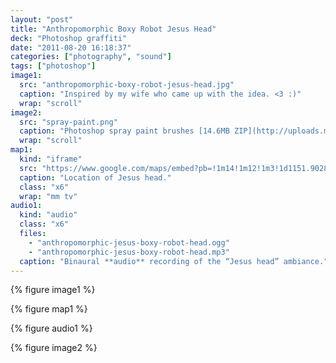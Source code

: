 ```yaml
---
layout: "post"
title: "Anthropomorphic Boxy Robot Jesus Head"
deck: "Photoshop graffiti"
date: "2011-08-20 16:18:37"
categories: ["photography", "sound"]
tags: ["photoshop"]
image1:
  src: "anthropomorphic-boxy-robot-jesus-head.jpg"
  caption: "Inspired by my wife who came up with the idea. <3 :)"
  wrap: "scroll"
image2:
  src: "spray-paint.png"
  caption: "Photoshop spray paint brushes [14.6MB ZIP](http://uploads.mky.io/spray-paint-photoshop-brushes.zip)."
  wrap: "scroll"
map1:
  kind: "iframe"
  src: "https://www.google.com/maps/embed?pb=!1m14!1m12!1m3!1d1151.9028248824382!2d-123.11587261565222!3d44.09163658732593!2m3!1f0!2f0!3f0!3m2!1i1024!2i768!4f13.1!5e1!3m2!1sen!2sus!4v1391387389062"
  caption: "Location of Jesus head."
  class: "x6"
  wrap: "mm tv"
audio1:
  kind: "audio"
  class: "x6"
  files:
    - "anthropomorphic-jesus-boxy-robot-head.ogg"
    - "anthropomorphic-jesus-boxy-robot-head.mp3"
  caption: "Binaural **audio** recording of the “Jesus head” ambiance."
---
```


{% figure image1 %}

{% figure map1 %}

{% figure audio1 %}

{% figure image2 %}
